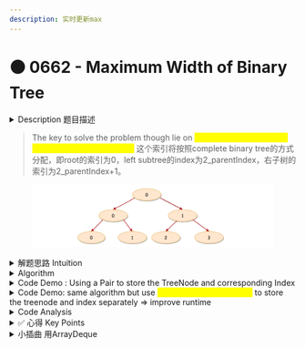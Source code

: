 ```yaml
---
description: 实时更新max
---
```


# 🟠 0662 - Maximum Width of Binary Tree

<details>

<summary>Description 题目描述 </summary>

Given the `root` of a binary tree, return _the **maximum width** of the given tree_.

The **maximum width** of a tree is the maximum **width** among all levels.

The **width** of one level is defined as the length between the end-nodes (the leftmost and rightmost non-null nodes), where the null nodes between the end-nodes that would be present in a complete binary tree extending down to that level are also counted into the length calculation.

It is **guaranteed** that the answer will in the range of a **32-bit** signed integer.

```
           1
         /   \
        3     2
       / \     \  
      5   3     9 

Output: 4
Explanation: third level with the length 4 (5,3,null,9).
```

```
          1
         / \
        3   2
       /     \  
      5       9 
     /         \
    6           7
Output: 8
Explanation: fourth level with the length 8 (6,null,null,null,null,null,null,7)
```

<pre><code>          1
         / \
        3   2 
       /        
      5      
<strong>
</strong>Output: 2
Explanation: second level with the length 2 (3,2).
</code></pre>

```
          1
         /  
        3    
       / \       
      5   3     

Output: 2
Explanation: third level with the length 2 (5,3).
```

</details>

> The key to solve the problem though lie on <mark style="color:yellow;">**how we index the nodes that are on the same level.**</mark>  这个索引将按照complete binary tree的方式分配，即root的索引为0，left subtree的index为2_parentIndex，右子树的索引为2_parentIndex+1。

<figure><img src="../../.gitbook/assets/image (2).png" alt=""><figcaption></figcaption></figure>

<details>

<summary>解题思路 Intuition </summary>

intuition: 用level order traversal, 形成每层的一个nested list&#x20;

</details>

<details>

<summary>Algorithm </summary>

<pre><code>我们按照完全二叉树的方式为每个节点分配索引。
根节点的索引为0，左子节点的索引为2parentIndex，右子节点的索引为2parentIndex+1。
所以，树的节点和其对应的索引如下：
    1(0)      [(1, 0)]
   /   \
 3(0)  2(1)   [(3, 0), (2, 1)]   -> 首部索引：0，尾部索引：1，宽度：1 - 0 + 1 = 2
 /
5(0)          [(5, 0)]   -> 首部索引：0，尾部索引：0，宽度：0 - 0 + 1 = 1
==========================================================================
    1(0)      [(1, 0)]
   /   \
 3(0)  2(1)   [(3, 0), (2, 1)]   -> <a data-footnote-ref href="#user-content-fn-1">索引</a>：0，尾部索引：1，宽度：1 - 0 + 1 = 2
 / \     \
5(0) 3(1) 9(3)  [(5, 0), (3, 1), (9, 3)]   -> 首部索引：0，尾部索引：3，宽度：3 - 0 + 1 = 4
</code></pre>

算法步骤：

1. <mark style="color:orange;">**Initialization**</mark>\
   **-** Initialize 一个empty queue，enqueue  <mark style="color:blue;">**root.val及index**</mark> as a <mark style="color:yellow;">**PAIR**</mark>\
   **-** Initialize a variable <mark style="color:yellow;">**maxWidth**</mark> to record the maximum width -- to be updated
2. <mark style="color:orange;">**Loop**</mark>: when the queue is not empty, process each level of the tree
   * <mark style="color:blue;">**Calculate Width**</mark>: Record the indices of the front and end nodes in the queue. \
     The width of this level is `endIndex - frontIndex + 1`.
   * <mark style="color:blue;">**Update Max Width**</mark>: If the calculated width is larger than `maxWidth`, update `maxWidth`.
   * <mark style="color:blue;">**Enqueue Children**</mark>: Traverse each node in the queue (i.e., all nodes at the current level), enqueue their children nodes with their corresponding indices. The index of the left child node is `2 * index`, and the index of the right child node is `2 * index + 1`.
3. 返回所有层中宽度最大的值。

</details>

<details>

<summary>Code Demo : Using  a Pair to store the TreeNode and corresponding Index</summary>

This algorithm computes the maximum width of a binary tree using a <mark style="color:yellow;">**breadth-first search (BFS) approach**</mark>. Here are the steps:

1. <mark style="color:yellow;">**Initialization**</mark>
   1. Initialize an <mark style="color:blue;">**empty queu**</mark>e and add a <mark style="color:blue;">**pair of root and 0**</mark> to it. \
      This pair represents a node and its corresponding index at a given level.
   2. Initialize <mark style="color:blue;">**maxWidth**</mark> as `0`. This variable will <mark style="color:blue;">**keep track of the maximum width of the tree across all levels.**</mark>
2. <mark style="color:yellow;">**Loop**</mark>: Start a <mark style="color:blue;">**WHILE**</mark> loop that continues until the queue is empty. This loop will iterate level by level through the tree.
   1. For each level, record the <mark style="color:blue;">**size**</mark> of the queue, which represents the total number of nodes at this level.
   2. Initialize `left` and `right` variables as `-1`. These variables will hold the indices of the leftmost and rightmost nodes at each level.
   3. Start a <mark style="color:yellow;">**FOR loop**</mark> that iterates `size` times. This loop will process all nodes at the current level.
      1. For each node at the current level, remove the node from the queue and get its index.
      2. If the node is the first at its level (`i == 0`), record its index in `left`. If the node is the last at its level (`i == size - 1`), record its index in `right`.
      3. If the current node has a left child, add a pair of the left child and its corresponding index (`2 * index`) to the queue. If the current node has a right child, add a pair of the right child and its corresponding index (`2 * index + 1`) to the queue.
      4. After processing all nodes at the current level, calculate the width of this level as `right - left + 1`, and update `maxWidth` if the current level's width is greater than `maxWidth`.
3. Finally, return `maxWidth` as the maximum width of the binary tree.

```java
class Solution {
    public int widthOfBinaryTree(TreeNode root) {
     // ========= Initialization ============
        Queue<Pair<TreeNode, Integer>> queue = new LinkedList<>();
        queue.offer(new Pair<>(root, 0));
        int maxWidth = 0;
      
     // ============== Loop ==================
        while (!queue.isEmpty()) {
        
            int size = queue.size();
            int left = -1, right = -1;

            for (int i = 0; i < size; i++) {
                Pair<TreeNode, Integer> pair = queue.poll();
                TreeNode node = pair.getKey();
                int index = pair.getValue();
                
                // check
                if (i == 0) left = index;
                if (i == size - 1) right = index;
                // update queue: check left and right 
                if (node.left != null) {
                    queue.offer(new Pair<>(node.left, 2 * index));
                }
                if (node.right != null) {
                    queue.offer(new Pair<>(node.right, 2 * index + 1));
                }
            }

            maxWidth = Math.max(maxWidth, right - left + 1);
        }

        return maxWidth;
    }
}
```

</details>

<details>

<summary>Code Demo: same algorithm but use <mark style="color:yellow;">TWO QUEUES(linked list)</mark> to store the treenode and index separately => improve runtime</summary>

```java
class Solution {
    public int widthOfBinaryTree(TreeNode root) {
        // ========= Initialization ============
        // Initialization: two empty queue
        Queue<TreeNode> nodeQueue = new LinkedList<>(); // store each node to get the size
        Queue<Integer> indexQueue = new LinkedList<>(); // store each node's level index
        nodeQueue.offer(root);
        indexQueue.offer(0);
        // Initialization: maxWidth = 0 => to be updated
        int maxWidth = 0;
        
        // ============== Loop ==================
        while (!nodeQueue.isEmpty()) {
            int levelSize = nodeQueue.size(); // get the size of iteration
            int frontIndex = -1;
            int endIndex = -1; 

            // start level iteration using FOR lop
            for (int i = 0; i < levelSize; i++) {
                
                TreeNode currNode = nodeQueue.poll();
                int currIndex = indexQueue.poll();

                // check if the index is the front/end index
                if (i == 0) frontIndex = currIndex; // if it is, update the level frontIndex
                if (i == levelSize - 1) endIndex = currIndex; // and endIndex
                
                // check if the currNode have left/right child 
                if (currNode.left != null) {
                    nodeQueue.add(currNode.left);
                    indexQueue.add(currIndex*2);
                } 
                if (currNode.right != null) {
                    nodeQueue.add(currNode.right);
                    indexQueue.add(currIndex*2 + 1);
                }
            }
            // after each level traversal, update the maxWidth
            maxWidth = Math.max(maxWidth, (endIndex - frontIndex + 1));
        }
        return maxWidth;
    }
    
}
```

</details>

<details>

<summary>Code Analysis</summary>

Time Complexity:

The time complexity of this algorithm is O(N), where N is the total number of nodes in the tree. This is because the algorithm processes each node exactly once.

Space Complexity:

The space complexity of this algorithm is O(N), where N is the total number of nodes in the tree. This is because in the worst case, the queue might need to store all the leaf nodes at the deepest level. In a complete binary tree, the deepest level could have N/2 nodes, so the space complexity is O(N).

</details>

<details>

<summary>✅ 心得 Key Points</summary>

* 害 用<mark style="color:yellow;">**bfs的路径**</mark>不熟悉，用queue的while + for loop 不能怕
* 还有一个是要一直update一个maxWidth的value,
* 这道题medium的点在于对每个<mark style="color:yellow;">**level的node的index的标记**</mark>，这个是第一次遇到
  * 以及<mark style="color:red;">**root index**</mark> = 0, <mark style="color:red;">**left child**</mark> = 2\*ParentIndex, <mark style="color:red;">**right child**</mark> = 2\*ParentIndex + 1
  * 以及<mark style="color:red;">**width**</mark>的理解 <mark style="color:blue;">**rightIndex - leftIndex + 1**</mark>
* 用到了<mark style="color:yellow;">**Pair**</mark>，对于pair来讲java有build in 的class，可以直接调用，但是initiliaztion之类的很容易出错
* 也可以不用pair，建立两个queue: linked list
* gpt4还说用ArrayDequeu来储存queue，算了吧

</details>

<details>

<summary>小插曲 用ArrayDeque</summary>

`ArrayDeque` is a class in Java that provides a way to apply resizable-array and implements the `Deque` interface. It is also known as "Array Double Ended Queue" because it can add or remove elements from both ends.

`ArrayDeque` is faster than `Stack` when used as a stack, and faster than `LinkedList` when used as a queue. Most `ArrayDeque` operations run in amortized constant time.

Here are some important points about `ArrayDeque`:

1. It does not have capacity restrictions; it grows as necessary to support operations.
2. `null` elements are prohibited in the `ArrayDeque`.
3. They are not thread-safe; in the absence of external synchronization, `ArrayDeque` does not support concurrent access by multiple threads.
4. This class is likely to be faster than `Stack` when used as a stack, and faster than `LinkedList` when used as a queue.

Here is a simple example of how to use `ArrayDeque`:

```java
import java.util.ArrayDeque;
import java.util.Deque;

public class Main {
    public static void main(String[] args) {
        Deque<String> deque = new ArrayDeque<>();

        // Add elements.
        deque.add("Element 1 (Tail)");
        deque.addFirst("Element 2 (Head)");
        deque.addLast("Element 3 (Tail)");
        deque.push("Element 4 (Head)"); // Adds to the head
        deque.offer("Element 5 (Tail)");
        deque.offerFirst("Element 6 (Head)");
        deque.offerLast("Element 7 (Tail)");

        // Iterate through the deque elements.
        for (String element : deque) {
            System.out.println("Element : " + element);
        }

        // Remove elements.
        deque.removeFirst();
        deque.removeLast();
        deque.pop();

        System.out.println("Deque after removing elements: " + deque);
    }
}
```

This code shows how to add elements to the head and tail of an `ArrayDeque`, iterate over its elements, and remove elements from the head and tail.\


```java
import java.util.*;

class Solution {
    public int widthOfBinaryTree(TreeNode root) {
        Deque<TreeNode> nodeQueue = new ArrayDeque<>();
        Deque<Integer> indexQueue = new ArrayDeque<>();
        nodeQueue.offer(root);
        indexQueue.offer(0);
        int maxWidth = 0;

        while (!nodeQueue.isEmpty()) {
            int size = nodeQueue.size();
            int left = -1, right = -1;

            for (int i = 0; i < size; i++) {
                TreeNode node = nodeQueue.poll();
                int index = indexQueue.poll();

                if (i == 0) left = index;
                if (i == size - 1) right = index;

                if (node.left != null) {
                    nodeQueue.offer(node.left);
                    indexQueue.offer(2 * index);
                }
                if (node.right != null) {
                    nodeQueue.offer(node.right);
                    indexQueue.offer(2 * index + 1);
                }
            }

            maxWidth = Math.max(maxWidth, right - left + 1);
        }

        return maxWidth;
    }
}
```

</details>



[^1]: 
